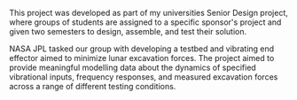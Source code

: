 This project was developed as part of my universities Senior Design project, where groups of students are assigned to a specific sponsor's project and given two semesters to design, assemble, and test their solution. 

NASA JPL tasked our group with developing a testbed and vibrating end effector aimed to minimize lunar excavation forces. The project aimed to provide meaningful modelling data about the dynamics of specified vibrational inputs, frequency responses, and measured excavation forces across a range of different testing conditions. 
